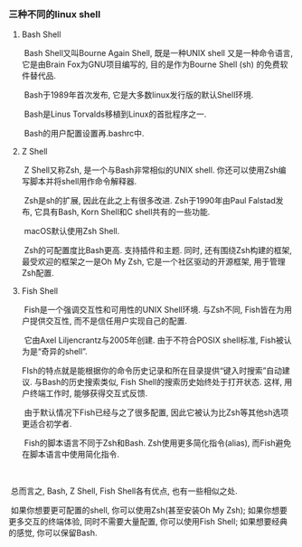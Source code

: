 ### 三种不同的linux shell

1. Bash Shell

   ​	Bash Shell又叫Bourne Again Shell, 既是一种UNIX shell 又是一种命令语言, 它是由Brain Fox为GNU项目编写的, 目的是作为Bourne Shell (sh) 的免费软件替代品. 

   ​	Bash于1989年首次发布, 它是大多数linux发行版的默认Shell环境. 

   ​	Bash是Linus Torvalds移植到Linux的首批程序之一.

   ​	Bash的用户配置设置再.bashrc中.

2. Z Shell

   ​       Z Shell又称Zsh, 是一个与Bash非常相似的UNIX shell. 你还可以使用Zsh编写脚本并将shell用作命令解释器. 

   ​	Zsh是sh的扩展, 因此在此之上有很多改进. Zsh于1990年由Paul Falstad发布, 它具有Bash, Korn Shell和C shell共有的一些功能.

   ​	macOS默认使用Zsh Shell. 

   ​	Zsh的可配置度比Bash更高. 支持插件和主题. 同时, 还有围绕Zsh构建的框架, 最受欢迎的框架之一是Oh My Zsh, 它是一个社区驱动的开源框架, 用于管理Zsh配置.

3. Fish Shell

   ​	Fish是一个强调交互性和可用性的UNIX Shell环境. 与Zsh不同, Fish皆在为用户提供交互性, 而不是信任用户实现自己的配置.

   ​	它由Axel Liljencrantz与2005年创建. 由于不符合POSIX shell标准, Fish被认为是“奇异的shell”.

   ​	FIsh的特点就是能根据你的命令历史记录和所在目录提供“键入时搜索”自动建议. 与Bash的历史搜索类似, Fish Shell的搜索历史始终处于打开状态. 这样, 用户终端工作时, 能够获得交互式反馈.

   ​	由于默认情况下Fish已经与之了很多配置, 因此它被认为比Zsh等其他sh选项更适合初学者.

   ​	Fish的脚本语言不同于Zsh和Bash. Zsh使用更多简化指令(alias), 而Fish避免在脚本语言中使用简化指令.

   

​	

​	总而言之, Bash, Z Shell, Fish Shell各有优点, 也有一些相似之处. 

​	如果你想要更可配置的shell, 你可以使用Zsh(甚至安装Oh My Zsh); 如果你想要更多交互的终端体验, 同时不需要大量配置, 你可以使用Fish Shell; 如果想要经典的感觉, 你可以保留Bash.







